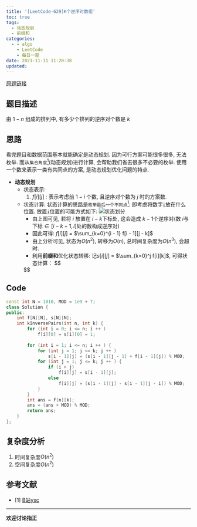 ```yaml
---
title: '[LeetCode-629]K个逆序对数组'
toc: true
tags:
  - 动态规划
  - 前缀和
categories:
  - - algo
    - LeetCode
    - 每日一题
date: 2021-11-11 11:20:38
updated:
---
```


[原题链接](https://leetcode-cn.com/problems/k-inverse-pairs-array/)

## 题目描述
由 $1-n$ 组成的排列中, 有多少个排列的逆序对个数是 $k$

<!--more-->

## 思路
看完题目和数据范围基本就能确定是动态规划. 因为可行方案可能很多很多, 无法枚举. 而从`集合角度`[<sup>1</sup>](#refer-anchor-1)(动态规划)进行计算, 会帮助我们省去很多不必要的枚举. 使用一个数来表示一类有共同点的方案, 是动态规划优化问题的特点.

- **动态规划**
  - 状态表示:
    1. $f[i][j]$ : 表示考虑前 $1 - i$ 个数, 且逆序对个数为 $j$ 时的方案数. 
  - 状态计算:
    状态计算的思路是`枚举最后一个不同点`[<sup>1</sup>](#refer-anchor-1): 即考虑将数字`i`放在什么位置. 放置`i`位置的可能方式如下:
    ![状态划分](https://cdn.jsdelivr.net/gh/CsJsss/CsJsss.github.io@hexo/themes/hexo-theme-icarus/source/img/2021/11/11/LeetCode-629.png)
    - 由上图可见, 若将 $i$ 放置在 $i - k$下标处, 这会造成 $k - 1$个逆序对(数 $i$与 下标$\in[i - k + 1, i]$处的数构成逆序对)
    - 因此可得: $f[i][j]$ = $\sum_{k=0}^{i - 1} f[i - 1][j - k]$
    - 由上分析可见, 状态为$O(n^2)$, 转移为$O(n)$, 总时间复杂度为$O(n^3)$, 会超时.
    - 利用**前缀和**优化状态转移: 记$s[i][j]$ = $\sum_{k=0}^j f[i][k]$, 可得状态计算：
    $$
    <!-- f[i][j] = \begin{cases}
    s[i - 1][j] & \text{if i > j} \\
    s[i - 1][j] - s[i - 1][j - i] & \text{if i <= j}
    \end{cases} -->
    $$

## Code
```cpp
const int N = 1010, MOD = 1e9 + 7;
class Solution {
public:
    int f[N][N], s[N][N];
    int kInversePairs(int n, int k) {
        for (int i = 0; i <= n; i ++ )
            f[i][0] = s[i][0] = 1;
        
        for (int i = 1; i <= n; i ++ ) {
            for (int j = 1; j <= k; j ++ )
                s[i - 1][j] = (s[i - 1][j - 1] + f[i - 1][j]) % MOD;
            for (int j = 1; j <= k; j ++ ) {
                if (i > j)
                    f[i][j] = s[i - 1][j];
                else
                    f[i][j] = (s[i - 1][j] - s[i - 1][j - i]) % MOD;
            }
        }
        int ans = f[n][k];
        ans = (ans + MOD) % MOD;
        return ans;
    }
};
```

## 复杂度分析
1. 时间复杂度$O(n^2)$
2. 空间复杂度$O(n^2)$

## 参考文献
- [1] [B站yxc](https://space.bilibili.com/7836741?from=search&seid=17655252112390136376)

----
**欢迎讨论指正**